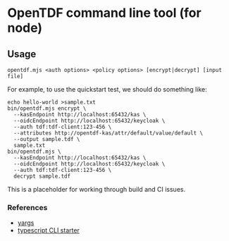 # OpenTDF command line tool (for node)

## Usage

```
opentdf.mjs <auth options> <policy options> [encrypt|decrypt] [input file]
```

For example, to use the quickstart test, we should do something like:

```
echo hello-world >sample.txt
bin/opentdf.mjs encrypt \
  --kasEndpoint http://localhost:65432/kas \
  --oidcEndpoint http://localhost:65432/keycloak \
  --auth tdf:tdf-client:123-456 \
  --attributes http://opentdf-kas/attr/default/value/default \
  --output sample.tdf \
  sample.txt
bin/opentdf.mjs \
  --kasEndpoint http://localhost:65432/kas \
  --oidcEndpoint http://localhost:65432/keycloak \
  --auth tdf:tdf-client:123-456 \
  decrypt sample.tdf
```

This is a placeholder for working through build and CI issues.

### References

- [yargs](http://yargs.js.org)
- [typescript CLI starter](https://github.com/khalidx/typescript-cli-starter)


